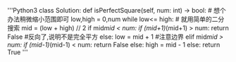 '''Python3
class Solution:
    def isPerfectSquare(self, num: int) -> bool:
        # 想个办法稍微缩小范围即可
        low,high = 0,num
        while low<= high:
            # 就用简单的二分搜索
            mid = (low + high) // 2
            if mid*mid < num:
                if (mid+1)*(mid+1) > num:
                    return False #反向了,说明不是完全平方
                else:
                    low = mid + 1 #注意边界
            elif mid*mid > num:
                if (mid-1)*(mid-1) < num:
                    return False
                else:
                    high = mid - 1
            else:
                return True
'''
